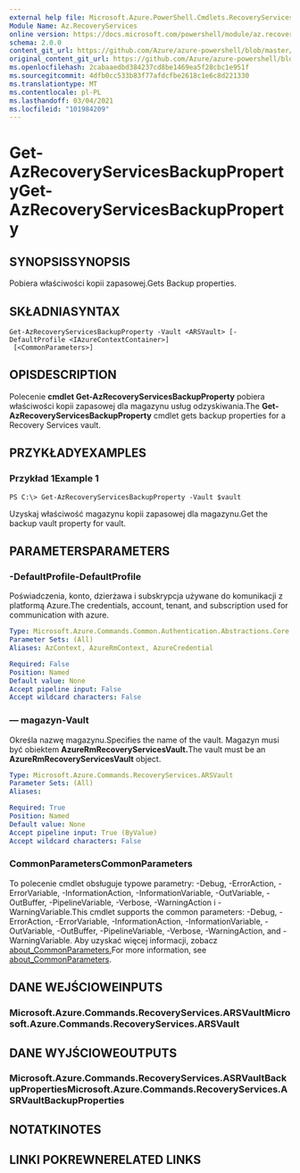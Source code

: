 ```yaml
---
external help file: Microsoft.Azure.PowerShell.Cmdlets.RecoveryServices.dll-Help.xml
Module Name: Az.RecoveryServices
online version: https://docs.microsoft.com/powershell/module/az.recoveryservices/get-azrecoveryservicesbackupproperty
schema: 2.0.0
content_git_url: https://github.com/Azure/azure-powershell/blob/master/src/RecoveryServices/RecoveryServices/help/Get-AzRecoveryServicesBackupProperty.md
original_content_git_url: https://github.com/Azure/azure-powershell/blob/master/src/RecoveryServices/RecoveryServices/help/Get-AzRecoveryServicesBackupProperty.md
ms.openlocfilehash: 2cabaaedbd384237cd8be1469ea5f28cbc1e951f
ms.sourcegitcommit: 4dfb0cc533b83f77afdcfbe2618c1e6c8d221330
ms.translationtype: MT
ms.contentlocale: pl-PL
ms.lasthandoff: 03/04/2021
ms.locfileid: "101984209"
---
```

# <span data-ttu-id="45e8f-101">Get-AzRecoveryServicesBackupProperty</span><span class="sxs-lookup"><span data-stu-id="45e8f-101">Get-AzRecoveryServicesBackupProperty</span></span>

## <span data-ttu-id="45e8f-102">SYNOPSIS</span><span class="sxs-lookup"><span data-stu-id="45e8f-102">SYNOPSIS</span></span>
<span data-ttu-id="45e8f-103">Pobiera właściwości kopii zapasowej.</span><span class="sxs-lookup"><span data-stu-id="45e8f-103">Gets Backup properties.</span></span>

## <span data-ttu-id="45e8f-104">SKŁADNIA</span><span class="sxs-lookup"><span data-stu-id="45e8f-104">SYNTAX</span></span>

```
Get-AzRecoveryServicesBackupProperty -Vault <ARSVault> [-DefaultProfile <IAzureContextContainer>]
 [<CommonParameters>]
```

## <span data-ttu-id="45e8f-105">OPIS</span><span class="sxs-lookup"><span data-stu-id="45e8f-105">DESCRIPTION</span></span>
<span data-ttu-id="45e8f-106">Polecenie **cmdlet Get-AzRecoveryServicesBackupProperty** pobiera właściwości kopii zapasowej dla magazynu usług odzyskiwania.</span><span class="sxs-lookup"><span data-stu-id="45e8f-106">The **Get-AzRecoveryServicesBackupProperty** cmdlet gets backup properties for a Recovery Services vault.</span></span>

## <span data-ttu-id="45e8f-107">PRZYKŁADY</span><span class="sxs-lookup"><span data-stu-id="45e8f-107">EXAMPLES</span></span>

### <span data-ttu-id="45e8f-108">Przykład 1</span><span class="sxs-lookup"><span data-stu-id="45e8f-108">Example 1</span></span>
```
PS C:\> Get-AzRecoveryServicesBackupProperty -Vault $vault
```

<span data-ttu-id="45e8f-109">Uzyskaj właściwość magazynu kopii zapasowej dla magazynu.</span><span class="sxs-lookup"><span data-stu-id="45e8f-109">Get the backup vault property for vault.</span></span>

## <span data-ttu-id="45e8f-110">PARAMETERS</span><span class="sxs-lookup"><span data-stu-id="45e8f-110">PARAMETERS</span></span>

### <span data-ttu-id="45e8f-111">-DefaultProfile</span><span class="sxs-lookup"><span data-stu-id="45e8f-111">-DefaultProfile</span></span>
<span data-ttu-id="45e8f-112">Poświadczenia, konto, dzierżawa i subskrypcja używane do komunikacji z platformą Azure.</span><span class="sxs-lookup"><span data-stu-id="45e8f-112">The credentials, account, tenant, and subscription used for communication with azure.</span></span>

```yaml
Type: Microsoft.Azure.Commands.Common.Authentication.Abstractions.Core.IAzureContextContainer
Parameter Sets: (All)
Aliases: AzContext, AzureRmContext, AzureCredential

Required: False
Position: Named
Default value: None
Accept pipeline input: False
Accept wildcard characters: False
```

### <span data-ttu-id="45e8f-113">— magazyn</span><span class="sxs-lookup"><span data-stu-id="45e8f-113">-Vault</span></span>
<span data-ttu-id="45e8f-114">Określa nazwę magazynu.</span><span class="sxs-lookup"><span data-stu-id="45e8f-114">Specifies the name of the vault.</span></span>
<span data-ttu-id="45e8f-115">Magazyn musi być obiektem **AzureRmRecoveryServicesVault.**</span><span class="sxs-lookup"><span data-stu-id="45e8f-115">The vault must be an **AzureRmRecoveryServicesVault** object.</span></span>

```yaml
Type: Microsoft.Azure.Commands.RecoveryServices.ARSVault
Parameter Sets: (All)
Aliases:

Required: True
Position: Named
Default value: None
Accept pipeline input: True (ByValue)
Accept wildcard characters: False
```

### <span data-ttu-id="45e8f-116">CommonParameters</span><span class="sxs-lookup"><span data-stu-id="45e8f-116">CommonParameters</span></span>
<span data-ttu-id="45e8f-117">To polecenie cmdlet obsługuje typowe parametry: -Debug, -ErrorAction, -ErrorVariable, -InformationAction, -InformationVariable, -OutVariable, -OutBuffer, -PipelineVariable, -Verbose, -WarningAction i -WarningVariable.</span><span class="sxs-lookup"><span data-stu-id="45e8f-117">This cmdlet supports the common parameters: -Debug, -ErrorAction, -ErrorVariable, -InformationAction, -InformationVariable, -OutVariable, -OutBuffer, -PipelineVariable, -Verbose, -WarningAction, and -WarningVariable.</span></span> <span data-ttu-id="45e8f-118">Aby uzyskać więcej informacji, zobacz [about_CommonParameters.](http://go.microsoft.com/fwlink/?LinkID=113216)</span><span class="sxs-lookup"><span data-stu-id="45e8f-118">For more information, see [about_CommonParameters](http://go.microsoft.com/fwlink/?LinkID=113216).</span></span>

## <span data-ttu-id="45e8f-119">DANE WEJŚCIOWE</span><span class="sxs-lookup"><span data-stu-id="45e8f-119">INPUTS</span></span>

### <span data-ttu-id="45e8f-120">Microsoft.Azure.Commands.RecoveryServices.ARSVault</span><span class="sxs-lookup"><span data-stu-id="45e8f-120">Microsoft.Azure.Commands.RecoveryServices.ARSVault</span></span>

## <span data-ttu-id="45e8f-121">DANE WYJŚCIOWE</span><span class="sxs-lookup"><span data-stu-id="45e8f-121">OUTPUTS</span></span>

### <span data-ttu-id="45e8f-122">Microsoft.Azure.Commands.RecoveryServices.ASRVaultBackupProperties</span><span class="sxs-lookup"><span data-stu-id="45e8f-122">Microsoft.Azure.Commands.RecoveryServices.ASRVaultBackupProperties</span></span>

## <span data-ttu-id="45e8f-123">NOTATKI</span><span class="sxs-lookup"><span data-stu-id="45e8f-123">NOTES</span></span>

## <span data-ttu-id="45e8f-124">LINKI POKREWNE</span><span class="sxs-lookup"><span data-stu-id="45e8f-124">RELATED LINKS</span></span>
